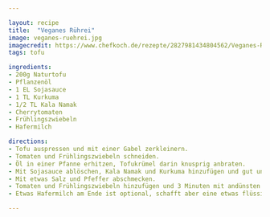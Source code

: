 ```yaml
---

layout: recipe
title:  "Veganes Rührei"
image: veganes-ruehrei.jpg
imagecredit: https://www.chefkoch.de/rezepte/2827981434804562/Veganes-Ruehrei-mit-Fruehlingszwiebeln-und-Tomaten.html
tags: tofu

ingredients:
- 200g Naturtofu
- Pflanzenöl
- 1 EL Sojasauce
- 1 TL Kurkuma
- 1/2 TL Kala Namak
- Cherrytomaten
- Frühlingszwiebeln
- Hafermilch

directions:
- Tofu auspressen und mit einer Gabel zerkleinern.
- Tomaten und Frühlingszwiebeln schneiden.
- Öl in einer Pfanne erhitzen, Tofukrümel darin knusprig anbraten.
- Mit Sojasauce ablöschen, Kala Namak und Kurkuma hinzufügen und gut unterrühren.
- Mit etwas Salz und Pfeffer abschmecken.
- Tomaten und Frühlingszwiebeln hinzufügen und 3 Minuten mit andünsten.
- Etwas Hafermilch am Ende ist optional, schafft aber eine etwas flüssigere Konsistenz.

---
```

